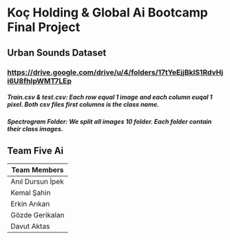 # Koç Holding & Global Ai Bootcamp Final Project
## Urban Sounds Dataset
### https://drive.google.com/drive/u/4/folders/17tYeEjjBklS1RdvHji6U8fhIpWMT7LEp
##### Train.csv & test.csv: Each row equal 1 image and each column euqal 1 pixel. Both csv files first columns is the class name.
##### Spectrogram Folder: We split all images 10 folder. Each folder contain their class images.
## Team Five Ai
| Team Members|
| ------------ |
| Anıl Dursun İpek |
| Kemal Şahin |
| Erkin Arıkan | 
| Gözde Gerikalan |
| Davut Aktas |
